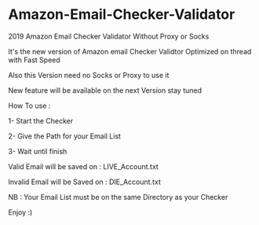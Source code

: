 # Amazon-Email-Checker-Validator
2019 Amazon Email Checker Validator Without Proxy or Socks

It's the new version of Amazon email Checker Validtor Optimized on thread with Fast Speed

Also this Version need no Socks or Proxy to use it

New feature will be available on the next Version stay tuned

How To use :

1- Start the Checker 

2- Give the Path for your Email List

3- Wait until finish 

Valid Email will be saved on : LIVE_Account.txt

Invalid Email  will be Saved on : DIE_Account.txt

NB : Your Email List must be on the same Directory as your Checker

Enjoy :)
